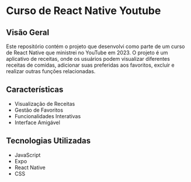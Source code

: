 # Curso de React Native Youtube

## Visão Geral

Este repositório contém o projeto que desenvolvi como parte de um curso de React Native que ministrei no YouTube em 2023. O projeto é um aplicativo de receitas, onde os usuários podem visualizar diferentes receitas de comidas, adicionar suas preferidas aos favoritos, excluir e realizar outras funções relacionadas.
## Características

- Visualização de Receitas
- Gestão de Favoritos
- Funcionalidades Interativas
- Interface Amigável

## Tecnologias Utilizadas

- JavaScript
- Expo
- React Native
- CSS
